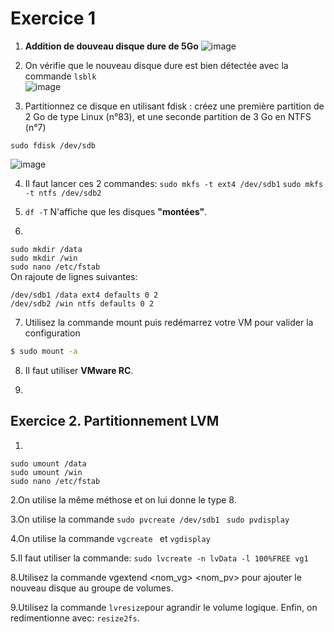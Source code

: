 # Exercice 1

1. **Addition de douveau disque dure de 5Go**
![image](https://user-images.githubusercontent.com/97104312/194231304-741b6053-82e7-4100-8b0c-4c75a94f8f5e.png)

2. On vérifie que le nouveau disque dure est bien détectée avec la commande `lsblk`  
 ![image](https://user-images.githubusercontent.com/97104312/194232212-786da282-f466-40d3-9a66-eb12db97656c.png)


3. Partitionnez ce disque en utilisant fdisk : créez une première partition de 2 Go de type Linux (n°83), et une seconde partition de 3 Go en NTFS (n°7)

`sudo fdisk /dev/sdb`  

![image](https://user-images.githubusercontent.com/97104312/194274782-86b56651-0cc2-43ba-a59f-6693fcb8d34b.png)


4. Il faut lancer ces 2 commandes: `sudo mkfs -t ext4 /dev/sdb1` `sudo mkfs -t ntfs /dev/sdb2`

5. `df -T` N'affiche que les disques **"montées"**.

6. 
`sudo mkdir /data`  
`sudo mkdir /win`  
`sudo nano /etc/fstab`  
On rajoute de lignes suivantes:
```
/dev/sdb1 /data ext4 defaults 0 2
/dev/sdb2 /win ntfs defaults 0 2
``` 

7. Utilisez la commande mount puis redémarrez votre VM pour valider la configuration

```bash
$ sudo mount -a
```

8. Il faut utiliser **VMware RC**.

9.

## Exercice 2. Partitionnement LVM

1. 
`sudo umount /data`  
`sudo umount /win`  
`sudo nano /etc/fstab`   

2.On utilise la même méthose et on lui donne le type 8.  

3.On utilise la commande `sudo pvcreate /dev/sdb1 ` `sudo pvdisplay`  

4.On utilise la commande `vgcreate ` et `vgdisplay`  

5.Il faut utiliser la commande: `sudo lvcreate -n lvData -l 100%FREE vg1`

8.Utilisez la commande vgextend <nom_vg> <nom_pv> pour ajouter le nouveau disque au groupe de volumes.  

9.Utilisez la commande `lvresize`pour agrandir le volume logique. Enfin, on redimentionne avec: `resize2fs`.
